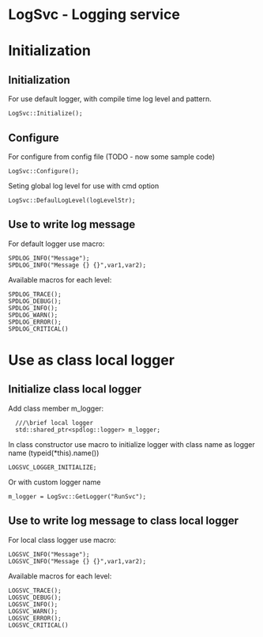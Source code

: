 # LogSvc - Logging service
# Initialization
## Initialization

For use default logger, with compile time log level and pattern.

```
LogSvc::Initialize();
```

## Configure

For configure from config file (TODO - now some sample code)

```
LogSvc::Configure();
```

Seting global log level for use with cmd option

```
LogSvc::DefaulLogLevel(logLevelStr);
```

## Use to write log message

For default logger use macro:
```
SPDLOG_INFO("Message");
SPDLOG_INFO("Message {} {}",var1,var2);
```
Available macros for each level:
```
SPDLOG_TRACE();
SPDLOG_DEBUG();
SPDLOG_INFO();
SPDLOG_WARN();
SPDLOG_ERROR();
SPDLOG_CRITICAL()
```

# Use as class local logger
## Initialize class local  logger
Add class member m_logger:

```
  ///\brief local logger
  std::shared_ptr<spdlog::logger> m_logger;
```

In class constructor use macro to initialize logger with class name as logger name (typeid(*this).name())

```
LOGSVC_LOGGER_INITIALIZE;
```

Or with custom logger name

```
m_logger = LogSvc::GetLogger("RunSvc");
```
## Use to write log message to class local logger

For local class logger use macro: 
```
LOGSVC_INFO("Message");
LOGSVC_INFO("Message {} {}",var1,var2);
```
Available macros for each level:

```
LOGSVC_TRACE();
LOGSVC_DEBUG();
LOGSVC_INFO();
LOGSVC_WARN();
LOGSVC_ERROR();
LOGSVC_CRITICAL()
```

